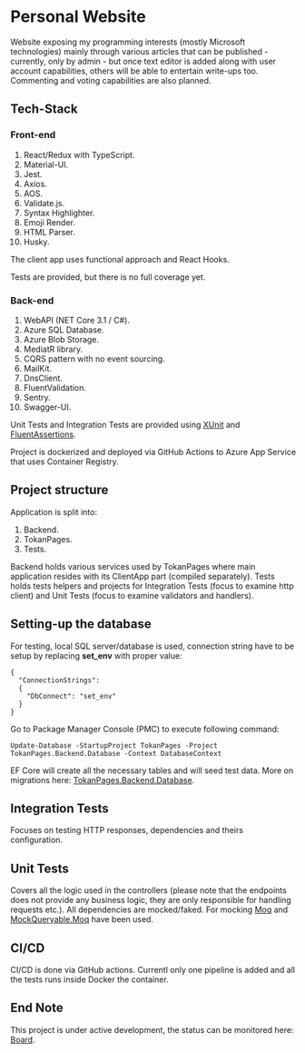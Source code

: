 # Personal Website

Website exposing my programming interests (mostly Microsoft technologies) mainly through various articles that can be published - currently, only by admin - but once text editor is added along with user account capabilities, others will be able to entertain write-ups too. Commenting and voting capabilities are also planned.

## Tech-Stack

### Front-end

1. React/Redux with TypeScript.
1. Material-UI.
1. Jest.
1. Axios.
1. AOS.
1. Validate.js.
1. Syntax Highlighter.
1. Emoji Render.
1. HTML Parser.
1. Husky.

The client app uses functional approach and React Hooks.

Tests are provided, but there is no full coverage yet.

### Back-end

1. WebAPI (NET Core 3.1 / C#).
1. Azure SQL Database.
1. Azure Blob Storage.
1. MediatR library.
1. CQRS pattern with no event sourcing.
1. MailKit.
1. DnsClient.
1. FluentValidation.
1. Sentry.
1. Swagger-UI.

Unit Tests and Integration Tests are provided using [XUnit](https://github.com/xunit/xunit) and [FluentAssertions](https://github.com/fluentassertions/fluentassertions).

Project is dockerized and deployed via GitHub Actions to Azure App Service that uses Container Registry.

## Project structure

Application is split into:

1. Backend.
1. TokanPages.
1. Tests.

Backend holds various services used by TokanPages where main application resides with its ClientApp part (compiled separately). Tests holds tests helpers and projects for Integration Tests (focus to examine http client) and Unit Tests (focus to examine validators and handlers).

## Setting-up the database

For testing, local SQL server/database is used, connection string have to be setup by replacing __set_env__ with proper value:

```
{
  "ConnectionStrings": 
  {
    "DbConnect": "set_env"
  }
}
```

Go to Package Manager Console (PMC) to execute following command:

`Update-Database -StartupProject TokanPages -Project TokanPages.Backend.Database -Context DatabaseContext`

EF Core will create all the necessary tables and will seed test data. More on migrations here: [TokanPages.Backend.Database](https://github.com/TomaszKandula/TokanPages/tree/dev/Backend/TokanPages.Backend.Database).

## Integration Tests

Focuses on testing HTTP responses, dependencies and theirs configuration.

## Unit Tests

Covers all the logic used in the controllers (please note that the endpoints does not provide any business logic, they are only responsible for handling requests etc.). All dependencies are mocked/faked. For mocking [Moq](https://github.com/moq/moq4) and [MockQueryable.Moq](https://github.com/romantitov/MockQueryable) have been used.

## CI/CD

CI/CD is done via GitHub actions. Currentl only one pipeline is added and all the tests runs inside Docker the container.

## End Note

This project is under active development, the status can be monitored here: [Board](https://github.com/users/TomaszKandula/projects/7).
